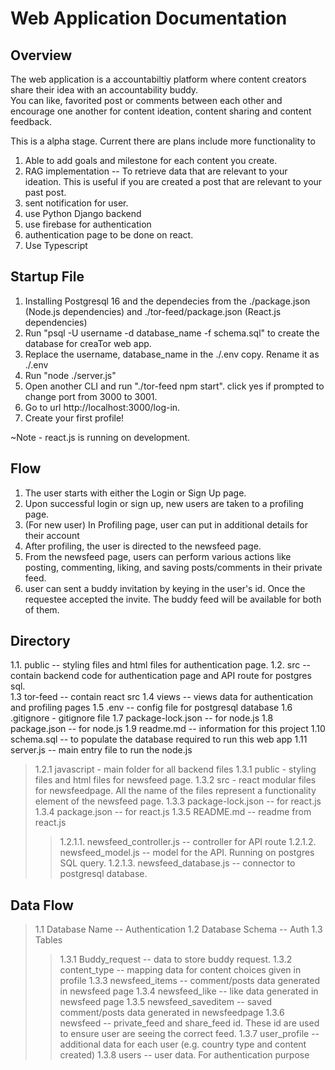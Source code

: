 # Web Application Documentation

## Overview
The web application is a accountabiltiy platform where content creators share their idea with an accountability buddy.  
You can like, favorited post or comments between each other and encourage one another for content ideation, content sharing and content feedback.

This is a alpha stage. Current there are plans include more functionality to
1) Able to add goals and milestone for each content you create.
2) RAG implementation -- To retrieve data that are relevant to your ideation. This is useful if you are created a post that are relevant to your past post.
3) sent notification for user.
4) use Python Django backend
5) use firebase for authentication
5) authentication page to be done on react.
6) Use Typescript

## Startup File
1. Installing Postgresql 16 and the dependecies from the ./package.json (Node.js dependencies) and ./tor-feed/package.json (React.js dependencies)
2. Run "psql -U username -d database_name -f schema.sql" to create the database for creaTor web app. 
3. Replace the username, database_name in the ./.env copy. Rename it as ./.env
4. Run "node ./server.js"
5. Open another CLI and run "./tor-feed npm start". click yes if prompted to change port from 3000 to 3001.
6. Go to url http://localhost:3000/log-in.
7. Create your first profile!

~Note - react.js is running on development. 

## Flow
1. The user starts with either the Login or Sign Up page.
2. Upon successful login or sign up, new users are taken to a profiling page.
3. (For new user) In Profiling page, user can put in additional details for their account
3. After profiling, the user is directed to the newsfeed page.
4. From the newsfeed page, users can perform various actions like posting, commenting, liking, and saving posts/comments in their private feed.
5. user can sent a buddy invitation by keying in the user's id. Once the requestee accepted the invite. The buddy feed will be available for both of them.

## Directory
1.1. public -- styling files and html files for authentication page.
1.2. src  -- contain backend code for authentication page and API route for postgres sql.  
1.3  tor-feed -- contain react src
1.4  views -- views data for authentication and profiling pages
1.5 .env -- config file for postgresql database
1.6 .gitignore - gitignore file
1.7 package-lock.json -- for node.js
1.8 package.json -- for node.js
1.9 readme.md -- information for this project
1.10 schema.sql -- to populate the database required to run this web app
1.11 server.js -- main entry file to run the node.js
>1.2.1 javascript - main folder for all backend files
>1.3.1 public - styling files and html files for newsfeed page.
>1.3.2 src - react modular files for newsfeedpage. All the name of the files represent a functionality element of the newsfeed page.
>1.3.3 package-lock.json -- for react.js
>1.3.4 package.json -- for react.js
>1.3.5 README.md -- readme from react.js
>>1.2.1.1. newsfeed_controller.js -- controller for API route
>>1.2.1.2. newsfeed_model.js -- model for the API. Running on postgres SQL query.
>>1.2.1.3. newsfeed_database.js -- connector to postgresql database.


## Data Flow
>1.1 Database Name -- Authentication
>1.2 Database Schema -- Auth
>1.3 Tables
>>1.3.1 Buddy_request -- data to store buddy request. 
>>1.3.2 content_type -- mapping data for content choices given in profile 
>>1.3.3 newsfeed_items -- comment/posts data generated in newsfeed page
>>1.3.4 newsfeed_like -- like data generated in newsfeed page
>>1.3.5 newsfeed_saveditem -- saved comment/posts data generated in newsfeedpage
>>1.3.6 newsfeed -- private_feed and share_feed id. These id are used to ensure user are seeing the correct feed.
>>1.3.7 user_profile -- additional data for each user (e.g. country type and content created)
>>1.3.8 users -- user data. For authentication purpose
